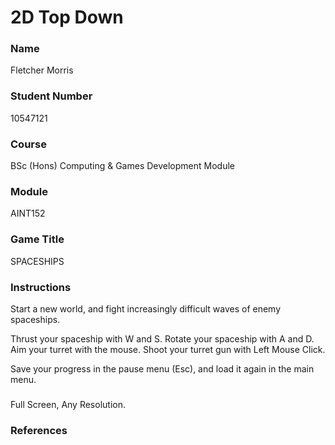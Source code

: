 # 2D Top Down #

### Name ###

Fletcher Morris

### Student Number ###
10547121

### Course ###

BSc (Hons) Computing & Games Development Module

### Module ###

AINT152

### Game Title ###

SPACESHIPS

### Instructions ###

Start a new world, and fight increasingly difficult waves of enemy spaceships.

Thrust your spaceship with W and S.
Rotate your spaceship with A and D.
Aim your turret with the mouse.
Shoot your turret gun with Left Mouse Click.

Save your progress in the pause menu (Esc),
and load it again in the main menu.

###  ###

Full Screen, Any Resolution.

### References ###